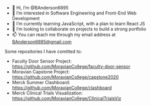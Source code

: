 - 👋 Hi, I’m @BAnderson6895
- 👀 I’m interested in Software Engineering and Front-End Web Development
- 🌱 I’m currently learning JavaScript, with a plan to learn React JS
- 💞️ I’m looking to collaborate on projects to build a strong portfolio
- 📫 You can reach me through my email address at BAnderson6895@gmail.com

Some repositories I have comitted to:

* Faculty Door Sensor Project: https://github.com/MoravianCollege/faculty-door-sensor
* Moravian Capstone Project: https://github.com/MoravianCollege/capstone2020
* Merck Summer Clashboard: https://github.com/MoravianCollege/clashboard
* Merck Clinical Trials Visualization: https://github.com/MoravianCollege/ClinicalTrialsViz
